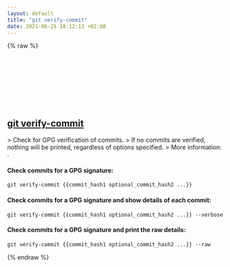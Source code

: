 ```yaml
---
layout: default
title: "git verify-commit"
date: 2021-06-25 18:12:13 +02:00
---
```

{% raw %}
<h2 id="git-verify-commit">
  <a href="/en/common/git-verify-commit.html">git verify-commit</a> <a href="#git-verify-commit"><svg class="icon">
    <use href="/assets/images/unicode_sprite.svg#link" />
  </svg></a>
</h2>
> Check for GPG verification of commits.
> If no commits are verified, nothing will be printed, regardless of options specified.
> More information: <https://git-scm.com/docs/git-verify-commit>.

#### Check commits for a GPG signature:
```shell
git verify-commit {{commit_hash1 optional_commit_hash2 ...}}
```
#### Check commits for a GPG signature and show details of each commit:
```shell
git verify-commit {{commit_hash1 optional_commit_hash2 ...}} --verbose
```
#### Check commits for a GPG signature and print the raw details:
```shell
git verify-commit {{commit_hash1 optional_commit_hash2 ...}} --raw
```
{% endraw %}